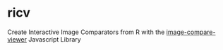 # ricv

Create Interactive Image Comparators from R with the [image-compare-viewer](https://github.com/kylewetton/image-compare-viewer/) Javascript Library
